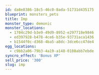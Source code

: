 ```yaml
---
id: da8e8386-18c5-46c0-8ada-51731d435175
blueprint: monsters_pets
title: Imp
monster_type: demonic
monster_locations:
  - 1704c29d-b3e9-49d9-8952-e297718e9846
  - ed397928-b478-4ce6-b35e-93731aca1436
  - b1544f0c-d368-4ba5-a8dc-3dce6cc47de4
egg_locations:
  - c9bb2a06-79b3-4a19-a148-0180abb7ebde
syncro_effect: 'Bonus XP'
sell_price: '300'
slug: imp
---
```

